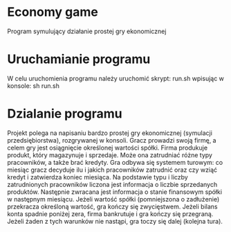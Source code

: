 # Economy game
Program symulujący działanie prostej gry ekonomicznej
# Uruchamianie programu
W celu uruchomienia programu należy uruchomić skrypt: run.sh wpisując w konsole:
sh run.sh
# Dzialanie programu
Projekt polega na napisaniu bardzo prostej gry ekonomicznej (symulacji przedsiębiorstwa), rozgrywanej w konsoli. Gracz prowadzi swoją firmę, a celem gry jest osiągnięcie określonej wartości spółki. Firma produkuje produkt, który magazynuje i sprzedaje. Może ona zatrudniać różne typy pracowników, a także brać kredyty. Gra odbywa się systemem turowym: co miesiąc gracz decyduje ilu i jakich pracowników zatrudnić oraz czy wziąć kredyt i zatwierdza koniec miesiąca. Na podstawie typu i liczby zatrudnionych pracowników liczona jest informacja o liczbie sprzedanych produktów. Następnie zwracana jest informacja o stanie finansowym spółki w następnym miesiącu. Jeżeli wartość spółki (pomniejszona o zadłużenie) przekracza określoną wartość, gra kończy się zwycięstwem. Jeżeli bilans konta spadnie poniżej zera, firma bankrutuje i gra kończy się przegraną. Jeżeli żaden z tych warunków nie nastąpi, gra toczy się dalej (kolejna tura).<br />
<br />
